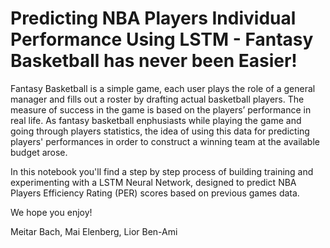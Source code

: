 # Predicting NBA Players Individual Performance Using LSTM - Fantasy Basketball has never been Easier!
Fantasy Basketball is a simple game, each user plays the role of a general manager and fills out a roster by drafting actual basketball players. The measure of success in the game is based on the players’ performance in real life. As fantasy basketball enphusiasts while playing the game and going through players statistics, the idea of using this data for predicting players' performances in order to construct a winning team at the available budget arose.

In this notebook you'll find a step by step process of building training and experimenting with a LSTM Neural Network, designed to predict NBA Players Efficiency Rating (PER) scores based on previous games data.

We hope you enjoy!

Meitar Bach,
Mai Elenberg,
Lior Ben-Ami
